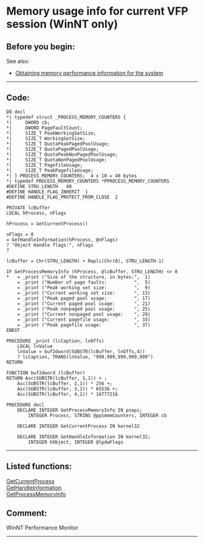 
# Memory usage info for current VFP session (WinNT only)

## Before you begin:
See also:

* [Obtaining memory performance information for the system](sample_567.md)  
  
***  


## Code:
```foxpro  
DO decl
*| typedef struct _PROCESS_MEMORY_COUNTERS {
*|     DWORD cb;
*|     DWORD PageFaultCount;
*|     SIZE_T PeakWorkingSetSize;
*|     SIZE_T WorkingSetSize;
*|     SIZE_T QuotaPeakPagedPoolUsage;
*|     SIZE_T QuotaPagedPoolUsage;
*|     SIZE_T QuotaPeakNonPagedPoolUsage;
*|     SIZE_T QuotaNonPagedPoolUsage;
*|     SIZE_T PagefileUsage;
*|     SIZE_T PeakPagefileUsage;
*| } PROCESS_MEMORY_COUNTERS;  4 x 10 = 40 bytes
*| typedef PROCESS_MEMORY_COUNTERS *PPROCESS_MEMORY_COUNTERS
#DEFINE STRU_LENGTH   40
#DEFINE HANDLE_FLAG_INHERIT  1
#DEFINE HANDLE_FLAG_PROTECT_FROM_CLOSE  2

PRIVATE lcBuffer
LOCAL hProcess, nFlags

hProcess = GetCurrentProcess()

nFlags = 0
= GetHandleInformation(hProcess, @nFlags)
? "Object Handle flags:", nFlags
?

lcBuffer = Chr(STRU_LENGTH) + Repli(Chr(0), STRU_LENGTH-1)

IF GetProcessMemoryInfo (hProcess, @lcBuffer, STRU_LENGTH) <> 0
*	= _print ("Size of the structure, in bytes:",  1)
	= _print ("Number of page faults:          ",  5)
	= _print ("Peak working set size:          ",  9)
	= _print ("Current working set size:       ", 13)
	= _print ("Peak paged pool usage:          ", 17)
	= _print ("Current paged pool usage:       ", 21)
	= _print ("Peak nonpaged pool usage:       ", 25)
	= _print ("Current nonpaged pool usage:    ", 29)
	= _print ("Current pagefile usage:         ", 33)
	= _print ("Peak pagefile usage:            ", 37)
ENDIF

PROCEDURE _print (lcCaption, lnOffs)
	LOCAL lnValue
	lnValue = buf2dword(SUBSTR(lcBuffer, lnOffs,4))
	? lcCaption, TRANS(lnValue, "999,999,999,999,999")
RETURN

FUNCTION buf2dword (lcBuffer)
RETURN Asc(SUBSTR(lcBuffer, 1,1)) + ;
	Asc(SUBSTR(lcBuffer, 2,1)) * 256 +;
	Asc(SUBSTR(lcBuffer, 3,1)) * 65536 +;
	Asc(SUBSTR(lcBuffer, 4,1)) * 16777216

PROCEDURE decl
	DECLARE INTEGER GetProcessMemoryInfo IN psapi;
		INTEGER Process, STRING @ppsmemCounters, INTEGER cb

	DECLARE INTEGER GetCurrentProcess IN kernel32

	DECLARE INTEGER GetHandleInformation IN kernel32;
		INTEGER hObject, INTEGER @lpdwFlags  
```  
***  


## Listed functions:
[GetCurrentProcess](../libraries/kernel32/GetCurrentProcess.md)  
[GetHandleInformation](../libraries/kernel32/GetHandleInformation.md)  
[GetProcessMemoryInfo](../libraries/psapi/GetProcessMemoryInfo.md)  

## Comment:
WinNT Performance Monitor  
  
***  

